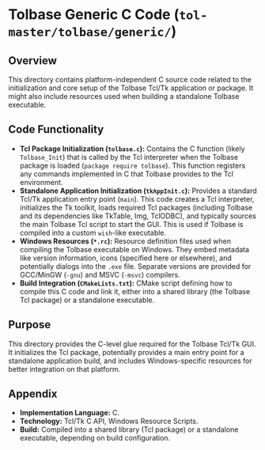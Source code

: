 # Tolbase Generic C Code (`tol-master/tolbase/generic/`)

## Overview

This directory contains platform-independent C source code related to the initialization and core setup of the Tolbase Tcl/Tk application or package. It might also include resources used when building a standalone Tolbase executable.

## Code Functionality

- **Tcl Package Initialization (`tolbase.c`):** Contains the C function (likely `Tolbase_Init`) that is called by the Tcl interpreter when the Tolbase package is loaded (`package require tolbase`). This function registers any commands implemented in C that Tolbase provides to the Tcl environment.
- **Standalone Application Initialization (`tkAppInit.c`):** Provides a standard Tcl/Tk application entry point (`main`). This code creates a Tcl interpreter, initializes the Tk toolkit, loads required Tcl packages (including Tolbase and its dependencies like TkTable, Img, TclODBC), and typically sources the main Tolbase Tcl script to start the GUI. This is used if Tolbase is compiled into a custom `wish`-like executable.
- **Windows Resources (`*.rc`):** Resource definition files used when compiling the Tolbase executable on Windows. They embed metadata like version information, icons (specified here or elsewhere), and potentially dialogs into the `.exe` file. Separate versions are provided for GCC/MinGW (`-gnu`) and MSVC (`-msvc`) compilers.
- **Build Integration (`CMakeLists.txt`):** CMake script defining how to compile this C code and link it, either into a shared library (the Tolbase Tcl package) or a standalone executable.

## Purpose

This directory provides the C-level glue required for the Tolbase Tcl/Tk GUI. It initializes the Tcl package, potentially provides a main entry point for a standalone application build, and includes Windows-specific resources for better integration on that platform.

## Appendix

- **Implementation Language:** C.
- **Technology:** Tcl/Tk C API, Windows Resource Scripts.
- **Build:** Compiled into a shared library (Tcl package) or a standalone executable, depending on build configuration. 